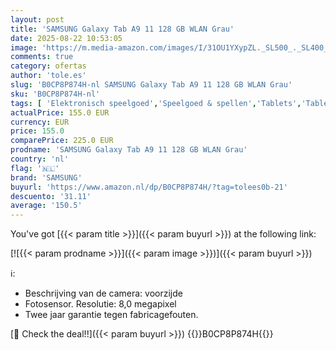 ```yaml
---
layout: post
title: 'SAMSUNG Galaxy Tab A9 11 128 GB WLAN Grau'
date: 2025-08-22 10:53:05
image: 'https://m.media-amazon.com/images/I/31OU1YXypZL._SL500_._SL400_.jpg'
comments: true
category: ofertas
author: 'tole.es'
slug: 'B0CP8P874H-nl SAMSUNG Galaxy Tab A9 11 128 GB WLAN Grau'
sku: 'B0CP8P874H-nl'
tags: [ 'Elektronisch speelgoed','Speelgoed & spellen','Tablets','Tablets & accessoires','samsung','🇳🇱', ]
actualPrice: 155.0 EUR
currency: EUR
price: 155.0
comparePrice: 225.0 EUR
prodname: 'SAMSUNG Galaxy Tab A9 11 128 GB WLAN Grau'
country: 'nl'
flag: '🇳🇱'
brand: 'SAMSUNG'
buyurl: 'https://www.amazon.nl/dp/B0CP8P874H/?tag=tolees0b-21'
descuento: '31.11'
average: '150.5'
---
```


You've got [{{< param title >}}]({{< param buyurl >}}) at the following link:

[![{{< param prodname >}}]({{< param image >}})]({{< param buyurl >}})

ℹ️:

- Beschrijving van de camera: voorzijde
- Fotosensor. Resolutie: 8,0 megapixel
- Twee jaar garantie tegen fabricagefouten.

[🛒 Check the deal!!]({{< param buyurl >}})
{{<world>}}B0CP8P874H{{</world>}}
